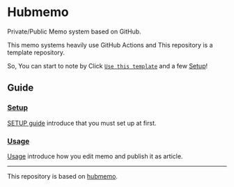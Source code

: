 # Hubmemo

Private/Public Memo system based on GitHub.

This memo systems heavily use GitHub Actions and This repository is a template repository.

So, You can start to note by Click [`Use this template`](https://github.com/azu/hubmemo/generate) and a few [Setup](guide/SETUP.md)!

## Guide

### [Setup](guide/SETUP.md)

[SETUP guide](guide/SETUP.md) introduce that you must set up at first.

### [Usage](guide/USAGE.md)

[Usage](guide/USAGE.md) introduce how you edit memo and publish it as article.

---

This repository is based on [hubmemo](https://github.com/azu/hubmemo).
